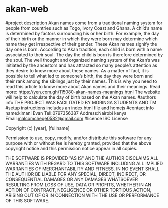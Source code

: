 # akan-web
#project description
Akan names come from a traditional naming system for people from countries such as Togo,
Ivory Coast and Ghana. A child’s name is determined by factors surrounding his or her birth.
For example, the day of their birth or the manner in which they were born may determine which
name they get irrespective of their gender. These Akan names signify the day one is born.
According to Akan tradition, each child is born with a name associated to their soul.
The day the child is born is therefore determined by the soul. The well thought and organized
naming system of the Akan’s was initiated by the ancestors and has attracted so many people’s
attention as they desire to know more about these names. As a matter of fact, it is possible
to tell what led to someone’s birth, the day they were born and their rank among the siblings
just by their names. This is why you need to read this article to know more about Akan names
and their meanings. Read more: https://yen.com.gh/115080-akan-names-meanings.html
The website will help to calculate the day of birth based on the Akan names.
#authors info
THE PROJECT WAS FACILITATED BY MORINGA STUDENTS AND TM
#setup instructions
includes an index.html file and homejs
#contact info
name:kimani Evan
Tell:0797356387
Address:Nairobi kenya
Email:malcomchege0582@gmail.com
#licence
ISC License

Copyright (c) [year], [fullname]

Permission to use, copy, modify, and/or distribute this software for any
purpose with or without fee is hereby granted, provided that the above
copyright notice and this permission notice appear in all copies.

THE SOFTWARE IS PROVIDED "AS IS" AND THE AUTHOR DISCLAIMS ALL WARRANTIES
WITH REGARD TO THIS SOFTWARE INCLUDING ALL IMPLIED WARRANTIES OF
MERCHANTABILITY AND FITNESS. IN NO EVENT SHALL THE AUTHOR BE LIABLE FOR
ANY SPECIAL, DIRECT, INDIRECT, OR CONSEQUENTIAL DAMAGES OR ANY DAMAGES
WHATSOEVER RESULTING FROM LOSS OF USE, DATA OR PROFITS, WHETHER IN AN
ACTION OF CONTRACT, NEGLIGENCE OR OTHER TORTIOUS ACTION, ARISING OUT OF
OR IN CONNECTION WITH THE USE OR PERFORMANCE OF THIS SOFTWARE.

